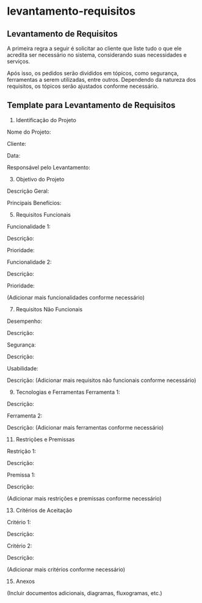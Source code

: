 # levantamento-requisitos

## Levantamento de Requisitos
A primeira regra a seguir é solicitar ao cliente que liste tudo o que ele acredita ser necessário no sistema, considerando suas necessidades e serviços.

Após isso, os pedidos serão divididos em tópicos, como segurança, ferramentas a serem utilizadas, entre outros. Dependendo da natureza dos requisitos, os tópicos serão ajustados conforme necessário.

## Template para Levantamento de Requisitos
1. Identificação do Projeto

Nome do Projeto:

Cliente:

Data:

Responsável pelo Levantamento:

3. Objetivo do Projeto
   
Descrição Geral:

Principais Benefícios:

5. Requisitos Funcionais
   
Funcionalidade 1:

Descrição:

Prioridade:

Funcionalidade 2:

Descrição:

Prioridade:

(Adicionar mais funcionalidades conforme necessário)

7. Requisitos Não Funcionais
   
Desempenho:

Descrição:

Segurança:

Descrição:

Usabilidade:

Descrição:
(Adicionar mais requisitos não funcionais conforme necessário)

9. Tecnologias e Ferramentas
Ferramenta 1:

Descrição:

Ferramenta 2:

Descrição:
(Adicionar mais ferramentas conforme necessário)

11. Restrições e Premissas
    
Restrição 1:

Descrição:

Premissa 1:

Descrição:

(Adicionar mais restrições e premissas conforme necessário)

13. Critérios de Aceitação
    
Critério 1:

Descrição:

Critério 2:

Descrição:

(Adicionar mais critérios conforme necessário)

15. Anexos
    
(Incluir documentos adicionais, diagramas, fluxogramas, etc.)
